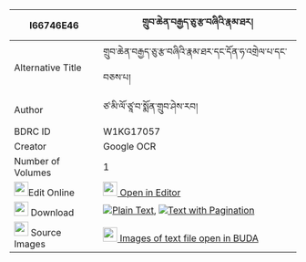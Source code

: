 |I66746E46|གྲུབ་ཆེན་བརྒྱད་ཅུ་རྩ་བཞིའི་རྣམ་ཐར། 
| --- | --- 
|Alternative Title |གྲུབ་ཆེན་བརྒྱད་ཅུ་རྩ་བཞིའི་རྣམ་ཐར་དང་དོན་ཧ་འགྲེལ་པ་དང་བཅས་པ།
|Author| ཙ་མི་ལོ་ཙཱ་བ་སྨོན་གྲུབ་ཤེས་རབ།
|BDRC ID | W1KG17057
|Creator | Google OCR
|Number of Volumes| 1
|<img width="25" src="https://img.icons8.com/color/25/000000/edit-property.png">Edit Online| [<img width="25" src="https://avatars.githubusercontent.com/u/45091458?s=200&v=4"> Open in Editor](http://editor.openpecha.org/I66746E46)
|<img width="25" src="https://img.icons8.com/fluent/48/000000/download-2.png"/>  Download | [![](https://img.icons8.com/color/20/000000/txt.png)Plain Text](https://github.com/Openpecha/I66746E46/releases/download/v1/drubchen_gyechu_tsa_shyi_i_nam_plain_I66746E46.zip), [![](https://img.icons8.com/color/20/000000/txt.png)Text with Pagination](https://github.com/Openpecha/I66746E46/releases/download/v1/drubchen_gyechu_tsa_shyi_i_nam_pages_I66746E46.zip)
|<img width="25" src="https://img.icons8.com/plasticine/100/000000/pictures-folder.png"/>  Source Images | [<img width="25" src="https://library.bdrc.io/icons/BUDA-small.svg"> Images of text file open in BUDA](https://library.bdrc.io/show/bdr:W1KG17057)